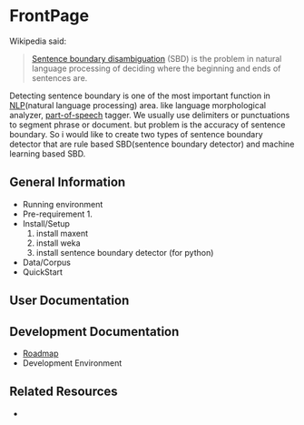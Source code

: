 # FrontPage #

Wikipedia said:
> [Sentence boundary disambiguation](http://en.wikipedia.org/wiki/Sentence_boundary_disambiguation) (SBD) is the problem in natural language processing of deciding where the beginning and ends of sentences are.

Detecting sentence boundary is one of the most important function in [NLP](http://en.wikipedia.org/wiki/Natural_language_processing)(natural language processing) area. like language morphological analyzer, [part-of-speech](http://en.wikipedia.org/wiki/Part-of-speech) tagger. We usually use delimiters or punctuations to segment phrase or document. but problem is the accuracy of sentence boundary. So i would like to create two types of sentence boundary detector that are rule based SBD(sentence boundary detector) and machine learning based SBD.

## General Information ##
  * Running environment
  * Pre-requirement
    1. 
  * Install/Setup
    1. install maxent
    1. install weka
    1. install sentence boundary detector (for python)
  * Data/Corpus
  * QuickStart

## User Documentation ##

## Development Documentation ##
  * [Roadmap](Roadmap.md)
  * Development Environment

## Related Resources ##
  * 
